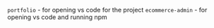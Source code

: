 `portfolio` - for opening vs code for the project
`ecommerce-admin` - for opening vs code and running npm 
